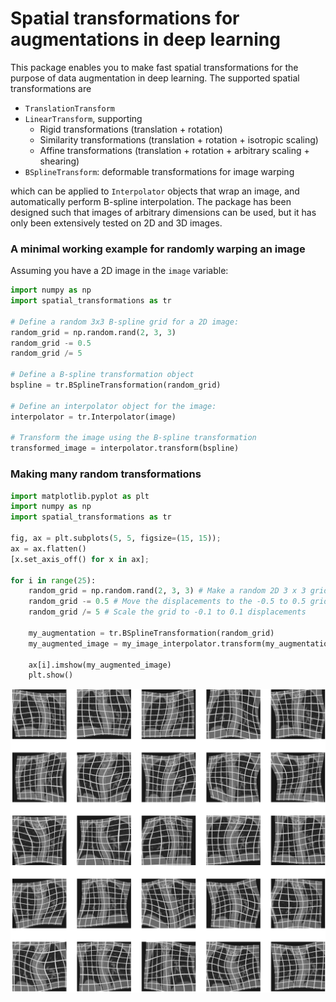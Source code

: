 # Spatial transformations for augmentations in deep learning

This package enables you to make fast spatial transformations for the purpose of data augmentation in deep learning. The supported spatial transformations are

* `TranslationTransform`
* `LinearTransform`, supporting
    * Rigid transformations (translation + rotation)
    * Similarity transformations (translation + rotation + isotropic scaling)
    * Affine transformations (translation + rotation + arbitrary scaling + shearing)
* `BSplineTransform`: deformable transformations for image warping

which can be applied to `Interpolator` objects that wrap an image, and automatically perform B-spline interpolation. The package has been designed such that images of arbitrary dimensions can be used, but it has only been extensively tested on 2D and 3D images.

### A minimal working example for randomly warping an image

Assuming you have a 2D image in the `image` variable:

```python
import numpy as np
import spatial_transformations as tr

# Define a random 3x3 B-spline grid for a 2D image:
random_grid = np.random.rand(2, 3, 3)
random_grid -= 0.5
random_grid /= 5

# Define a B-spline transformation object
bspline = tr.BSplineTransformation(random_grid)

# Define an interpolator object for the image:
interpolator = tr.Interpolator(image)

# Transform the image using the B-spline transformation
transformed_image = interpolator.transform(bspline)
```

### Making many random transformations

```python
import matplotlib.pyplot as plt
import numpy as np
import spatial_transformations as tr

fig, ax = plt.subplots(5, 5, figsize=(15, 15));
ax = ax.flatten()
[x.set_axis_off() for x in ax];

for i in range(25):
    random_grid = np.random.rand(2, 3, 3) # Make a random 2D 3 x 3 grid
    random_grid -= 0.5 # Move the displacements to the -0.5 to 0.5 grid
    random_grid /= 5 # Scale the grid to -0.1 to 0.1 displacements

    my_augmentation = tr.BSplineTransformation(random_grid)
    my_augmented_image = my_image_interpolator.transform(my_augmentation)

    ax[i].imshow(my_augmented_image)
    plt.show()
```

![](examples.png)
